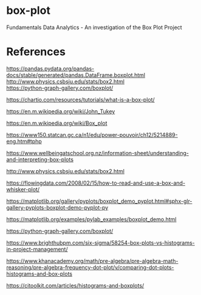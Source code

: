 # box-plot
Fundamentals Data Analytics - An investigation of the Box Plot Project

# References
https://pandas.pydata.org/pandas-docs/stable/generated/pandas.DataFrame.boxplot.html <br>
http://www.physics.csbsju.edu/stats/box2.html <br>
https://python-graph-gallery.com/boxplot/ <br>

https://chartio.com/resources/tutorials/what-is-a-box-plot/

https://en.m.wikipedia.org/wiki/John_Tukey

https://en.m.wikipedia.org/wiki/Box_plot

https://www150.statcan.gc.ca/n1/edu/power-pouvoir/ch12/5214889-eng.htm#tphp

https://www.wellbeingatschool.org.nz/information-sheet/understanding-and-interpreting-box-plots

http://www.physics.csbsju.edu/stats/box2.html

https://flowingdata.com/2008/02/15/how-to-read-and-use-a-box-and-whisker-plot/

https://matplotlib.org/gallery/pyplots/boxplot_demo_pyplot.html#sphx-glr-gallery-pyplots-boxplot-demo-pyplot-py

https://matplotlib.org/examples/pylab_examples/boxplot_demo.html

https://python-graph-gallery.com/boxplot/

https://www.brighthubpm.com/six-sigma/58254-box-plots-vs-histograms-in-project-management/

https://www.khanacademy.org/math/pre-algebra/pre-algebra-math-reasoning/pre-algebra-frequency-dot-plot/v/comparing-dot-plots-histograms-and-box-plots

https://citoolkit.com/articles/histograms-and-boxplots/
